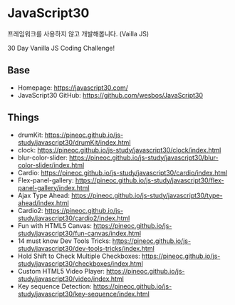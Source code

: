 # JavaScript30

프레임워크를 사용하지 않고 개발해봅니다. (Vailla JS)

30 Day Vanilla JS Coding Challenge!

## Base

- Homepage: https://javascript30.com/
- JavaScript30 GitHub: https://github.com/wesbos/JavaScript30

## Things

- drumKit: https://pineoc.github.io/js-study/javascript30/drumKit/index.html
- clock: https://pineoc.github.io/js-study/javascript30/clock/index.html
- blur-color-slider: https://pineoc.github.io/js-study/javascript30/blur-color-slider/index.html
- Cardio: https://pineoc.github.io/js-study/javascript30/cardio/index.html
- Flex-panel-gallery: https://pineoc.github.io/js-study/javascript30/flex-panel-gallery/index.html
- Ajax Type Ahead: https://pineoc.github.io/js-study/javascript30/type-ahead/index.html
- Cardio2: https://pineoc.github.io/js-study/javascript30/cardio2/index.html
- Fun with HTML5 Canvas: https://pineoc.github.io/js-study/javascript30/fun-canvas/index.html
- 14 must know Dev Tools Tricks: https://pineoc.github.io/js-study/javascript30/dev-tools-tricks/index.html
- Hold Shift to Check Multiple Checkboxes: https://pineoc.github.io/js-study/javascript30/checkboxes/index.html
- Custom HTML5 Video Player: https://pineoc.github.io/js-study/javascript30/video/index.html
- Key sequence Detection: https://pineoc.github.io/js-study/javascript30/key-sequence/index.html

